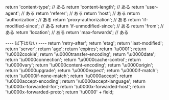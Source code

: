 return 'content-type'; // ある
return 'content-length'; // ある
return 'user-agent'; // ある
return 'referer'; // ある
return 'host';  // ある
return 'authorization'; // ある
return 'proxy-authorization'; // ある
return 'if-modified-since'; // ある
return 'if-unmodified-since'; // ある
return 'from'; // ある
return 'location'; // ある
return 'max-forwards'; // ある

---- 以下はない ----
return 'retry-after';
return 'etag';
return 'last-modified';
return 'server';
return 'age';
return 'expires';
return '\u0001';
return '\u0002cookie';
return '\u0000transfer-encoding';
return '\u0000date';
return '\u0000connection';
return '\u0000cache-control';
return '\u0000vary';
return '\u0000content-encoding';
return '\u0000origin';
return '\u0000upgrade';
return '\u0000expect';
return '\u0000if-match';
return '\u0000if-none-match';
return '\u0000accept';
return '\u0000accept-encoding';
return '\u0000accept-language';
return '\u0000x-forwarded-for';
return '\u0000x-forwarded-host';
return '\u0000x-forwarded-proto';
return '\u0000' + field;

